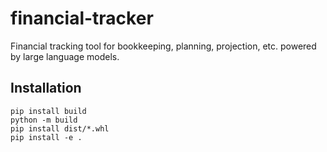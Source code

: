 # financial-tracker

Financial tracking tool for bookkeeping, planning, projection, etc.
powered by large language models.

## Installation
```console
pip install build
python -m build
pip install dist/*.whl
pip install -e .
```
